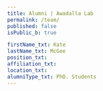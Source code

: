 ```yaml
---
title: Alumni | Awadalla Lab
permalink: /team/
published: false
isPublic_b: true

firstName_txt: Kate
lastName_txt: McGee
position_txt:
affiliation_txt:
location_txt:
alumniType_txt: PhD. Students
---
```

